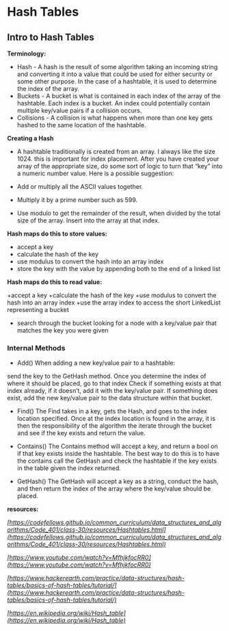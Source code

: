 # Hash Tables


## Intro to Hash Tables

**Terminology:**

+ Hash - A hash is the result of some algorithm taking an incoming string and converting it into a value that could be used for either security or some other purpose. In the case of a hashtable, it is used to determine the index of the array.
+ Buckets - A bucket is what is contained in each index of the array of the hashtable. Each index is a bucket. An index could potentially contain multiple key/value pairs if a collision occurs.
+ Collisions - A collision is what happens when more than one key gets hashed to the same location of the hashtable.

**Creating a Hash**

+ A hashtable traditionally is created from an array. I always like the size 1024. this is important for index placement. After you have created your array of the appropriate size, do some sort of logic to turn that “key” into a numeric number value. Here is a possible suggestion:

+ Add or multiply all the ASCII values together.
+ Multiply it by a prime number such as 599.
+ Use modulo to get the remainder of the result, when divided by the total size of the array.
Insert into the array at that index.


**Hash maps do this to store values:**

+ accept a key
+ calculate the hash of the key
+ use modulus to convert the hash into an array index
+ store the key with the value by appending both to the end of a linked list


**Hash maps do this to read value:**

+accept a key
+calculate the hash of the key
+use modulus to convert the hash into an array index
+use the array index to access the short LinkedList representing a bucket
+ search through the bucket looking for a node with a key/value pair that matches the key you were given


### Internal Methods

+ Add()
When adding a new key/value pair to a hashtable:

send the key to the GetHash method.
Once you determine the index of where it should be placed, go to that index
Check if something exists at that index already, if it doesn’t, add it with the key/value pair.
If something does exist, add the new key/value pair to the data structure within that bucket.
+ Find()
The Find takes in a key, gets the Hash, and goes to the index location specified. Once at the index location is found in the array, it is then the responsibility of the algorithm the iterate through the bucket and see if the key exists and return the value.

+ Contains()
The Contains method will accept a key, and return a bool on if that key exists inside the hashtable. The best way to do this is to have the contains call the GetHash and check the hashtable if the key exists in the table given the index returned.

+ GetHash()
The GetHash will accept a key as a string, conduct the hash, and then return the index of the array where the key/value should be placed.


**resources:** 

*[https://codefellows.github.io/common_curriculum/data_structures_and_algorithms/Code_401/class-30/resources/Hashtables.html](https://codefellows.github.io/common_curriculum/data_structures_and_algorithms/Code_401/class-30/resources/Hashtables.html)*

*[https://www.youtube.com/watch?v=MfhjkfocRR0](https://www.youtube.com/watch?v=MfhjkfocRR0)*

*[https://www.hackerearth.com/practice/data-structures/hash-tables/basics-of-hash-tables/tutorial/](https://www.hackerearth.com/practice/data-structures/hash-tables/basics-of-hash-tables/tutorial/)*

*[https://en.wikipedia.org/wiki/Hash_table](https://en.wikipedia.org/wiki/Hash_table)*


